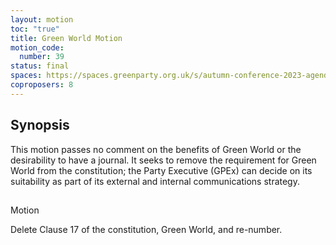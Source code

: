 ```yaml
---
layout: motion
toc: "true"
title: Green World Motion
motion_code:
  number: 39
status: final
spaces: https://spaces.greenparty.org.uk/s/autumn-conference-2023-agenda-forum/post/post/view?id=10922
coproposers: 8
---
```

## Synopsis


This motion passes no comment on the benefits of Green World or the desirability to have a journal.  It seeks to remove the requirement for Green World from the constitution; the Party Executive (GPEx) can decide on its suitability as part of its external and internal communications strategy.

## 
Motion


Delete Clause 17 of the constitution, Green World, and re-number.